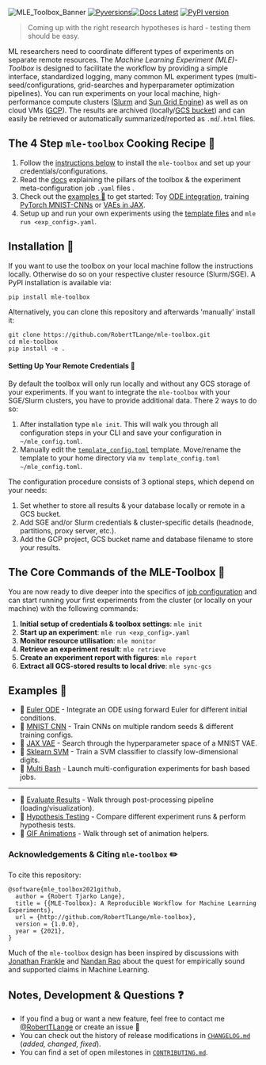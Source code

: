 ![MLE_Toolbox_Banner](https://github.com/RobertTLange/mle-toolbox/blob/main/docs/mle_thumbnail.png?raw=true)
[![Pyversions](https://img.shields.io/pypi/pyversions/mle-toolbox.svg?style=flat-square)](https://pypi.python.org/pypi/mle-toolbox)[![Docs Latest](https://img.shields.io/badge/docs-dev-blue.svg)](https://github.com/RobertTLange/mle-toolbox/blob/main/docs/how_to_toolbox.md) [![PyPI version](https://badge.fury.io/py/mle-toolbox.svg)](https://badge.fury.io/py/mle-toolbox)

> Coming up with the right research hypotheses is hard - testing them should be easy.

ML researchers need to coordinate different types of experiments on separate remote resources. The *Machine Learning Experiment (MLE)-Toolbox* is designed to facilitate the workflow by providing a simple interface, standardized logging, many common ML experiment types (multi-seed/configurations, grid-searches and hyperparameter optimization pipelines). You can run experiments on your local machine, high-performance compute clusters ([Slurm](https://slurm.schedmd.com/overview.html) and [Sun Grid Engine](http://bioinformatics.mdc-berlin.de/intro2UnixandSGE/sun_grid_engine_for_beginners/README.html)) as well as on cloud VMs ([GCP](https://cloud.google.com/gcp/)). The results are archived (locally/[GCS bucket](https://cloud.google.com/products/storage/)) and can easily be retrieved or automatically summarized/reported as `.md`/`.html` files.

## The 4 Step `mle-toolbox` Cooking Recipe :stew:

1. Follow the [instructions below](#installing-mletoolbox-dependencies) to install the `mle-toolbox` and set up your credentials/configurations.
2. Read the [docs](docs/how_to_toolbox.md) explaining the pillars of the toolbox & the experiment meta-configuration job `.yaml` files .
3. Check out the [examples :page_facing_up:](#examples-getting-started-running-jobs) to get started: Toy [ODE integration](examples/numpy_ode), training [PyTorch MNIST-CNNs](examples/pytorch_mnist) or [VAEs in JAX](examples/jax_vae).
4. Setup  up and run your own experiments using the [template files](templates/) and `mle run <exp_config>.yaml`.


## Installation :memo:

If you want to use the toolbox on your local machine follow the instructions locally. Otherwise do so on your respective cluster resource (Slurm/SGE). A PyPI installation is available via:

```
pip install mle-toolbox
```

Alternatively, you can clone this repository and afterwards 'manually' install it:

```
git clone https://github.com/RobertTLange/mle-toolbox.git
cd mle-toolbox
pip install -e .
```

#### Setting Up Your Remote Credentials :see_no_evil:

By default the toolbox will only run locally and without any GCS storage of your experiments. If you want to integrate the `mle-toolbox` with your SGE/Slurm clusters, you have to provide additional data. There 2 ways to do so:

1. After installation type `mle init`. This will walk you through all configuration steps in your CLI and save your configuration in `~/mle_config.toml`.
2. Manually edit the [`template_config.toml`](templates/template_config.toml) template. Move/rename the template to your home directory via `mv template_config.toml ~/mle_config.toml`.

The configuration procedure consists of 3 optional steps, which depend on your needs:

1. Set whether to store all results & your database locally or remote in a GCS bucket.
2. Add SGE and/or Slurm credentials & cluster-specific details (headnode, partitions, proxy server, etc.).
3. Add the GCP project, GCS bucket name and database filename to store your results.


## The Core Commands of the MLE-Toolbox :seedling:

You are now ready to dive deeper into the specifics of [job configuration](docs/how_to_toolbox.md) and can start running your first experiments from the cluster (or locally on your machine) with the following commands:

1. **Initial setup of credentials & toolbox settings**: `mle init`
2. **Start up an experiment**: `mle run <exp_config>.yaml`
3. **Monitor resource utilisation**: `mle monitor`
4. **Retrieve an experiment result**: `mle retrieve`
5. **Create an experiment report with figures**: `mle report`
6. **Extract all GCS-stored results to local drive**: `mle sync-gcs`


## Examples :school_satchel:

* :page_facing_up: [Euler ODE](examples/ode) - Integrate an ODE using forward Euler for different initial conditions.
* :page_facing_up: [MNIST CNN](examples/mnist) - Train CNNs on multiple random seeds & different training configs.
* :page_facing_up: [JAX VAE](examples/jax_vae) - Search through the hyperparameter space of a MNIST VAE.
* :page_facing_up: [Sklearn SVM](examples/sklearn_svm) - Train a SVM classifier to classify low-dimensional digits.
* :page_facing_up: [Multi Bash](examples/bash_configs) - Launch multi-configuration experiments for bash based jobs.
---
- :notebook: [Evaluate Results](notebooks/evaluate_results.ipynb) - Walk through post-processing pipeline (loading/visualization).
- :notebook: [Hypothesis Testing](notebooks/hypothesis_testing.ipynb) - Compare different experiment runs & perform hypothesis tests.
- :notebook: [GIF Animations](notebooks/animate_results.ipynb) - Walk through set of animation helpers.

### Acknowledgements & Citing `mle-toolbox` :pencil2:

To cite this repository:

```
@software{mle_toolbox2021github,
  author = {Robert Tjarko Lange},
  title = {{MLE-Toolbox}: A Reproducible Workflow for Machine Learning Experiments},
  url = {http://github.com/RobertTLange/mle-toolbox},
  version = {1.0.0},
  year = {2021},
}
```

Much of the `mle-toolbox` design has been inspired by discussions with [Jonathan Frankle](http://www.jfrankle.com/) and [Nandan Rao](https://twitter.com/nandanrao) about the quest for empirically sound and supported claims in Machine Learning.

## Notes, Development & Questions :question:

- If you find a bug or want a new feature, feel free to contact me [@RobertTLange](https://twitter.com/RobertTLange) or create an issue :hugs:
- You can check out the history of release modifications in [`CHANGELOG.md`](CHANGELOG.md) (*added, changed, fixed*).
- You can find a set of open milestones in [`CONTRIBUTING.md`](CONTRIBUTING.md).
